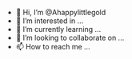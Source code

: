 - 👋 Hi, I’m @Ahappylittlegold
- 👀 I’m interested in ...
- 🌱 I’m currently learning ...
- 💞️ I’m looking to collaborate on ...
- 📫 How to reach me ...

<!---
Ahappylittlegold/Ahappylittlegold is a ✨ special ✨ repository because its `README.md` (this file) appears on your GitHub profile.
You can click the Preview link to take a look at your changes.
--->
